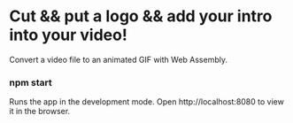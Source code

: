 # Cut && put a logo && add your intro into your video!

Convert a video file to an animated GIF with Web Assembly. 

### npm start

Runs the app in the development mode.
Open http://localhost:8080 to view it in the browser.


